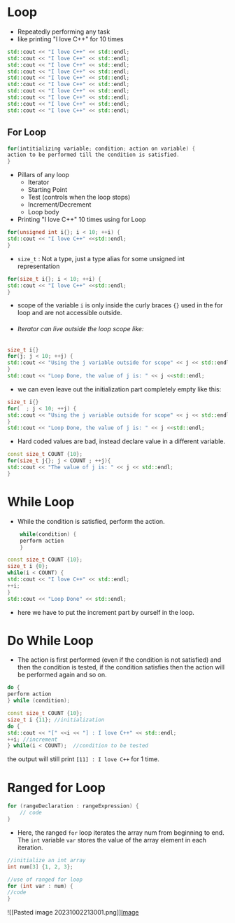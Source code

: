# Loop

- Repeatedly performing any task 
- like printing "I love C++" for 10 times
```cpp
std::cout << "I love C++" << std::endl;
std::cout << "I love C++" << std::endl;
std::cout << "I love C++" << std::endl;
std::cout << "I love C++" << std::endl;
std::cout << "I love C++" << std::endl;
std::cout << "I love C++" << std::endl;
std::cout << "I love C++" << std::endl;
std::cout << "I love C++" << std::endl;
std::cout << "I love C++" << std::endl;
std::cout << "I love C++" << std::endl;
```

## For Loop

```cpp
for(intitializing variable; condition; action on variable) {
action to be performed till the condition is satisfied.
}
```
- Pillars of any loop
	- Iterator
	- Starting Point
	- Test (controls when the loop stops)
	- Increment/Decrement
	- Loop body
- Printing "I love C++" 10 times using for Loop
```cpp
for(unsigned int i{}; i < 10; ++i) {
std::cout << "I love C++" <<std::endl;
}
```

- `size_t` : Not a type, just a type alias for some unsigned int representation
```cpp
for(size_t i{}; i < 10; ++i) {
std::cout << "I love C++" <<std::endl;
}
```
- scope of the variable `i` is only inside the curly braces `{}` used in the for loop and are not accessible outside.
- ###### Iterator can live outside the loop scope like:
```cpp
size_t i{} 
for(j; j < 10; ++j) {
std::cout << "Using the j variable outside for scope" << j << std::endl;
}
std::cout << "Loop Done, the value of j is: " << j <<std::endl;
```
- we can even leave out the initialization part completely empty like this:
```cpp
size_t i{} 
for(  ; j < 10; ++j) {
std::cout << "Using the j variable outside for scope" << j << std::endl;
}
std::cout << "Loop Done, the value of j is: " << j <<std::endl;
```
- Hard coded values are bad, instead declare value in a different variable.
```cpp
const size_t COUNT {10};
for(size_t j{}; j < COUNT ; ++j){
std::cout << "The value of j is: " << j << std::endl;
}
```

# While Loop
- While the condition is satisfied, perform the action.
```cpp
	while(condition) {
	perform action
	}
```

```cpp
const size_t COUNT {10};
size_t i {0};
while(i < COUNT) {
std::cout << "I love C++" << std::endl;
++i;
}
std::cout << "Loop Done" << std::endl;
```
- here we have to put the increment part by ourself in the loop.
# Do While Loop
- The action is first performed (even if the condition is not satisfied) and then the condition is tested, if the condition satisfies then the action will be performed again and so on.
```cpp
do {
perform action
} while (condition);
```

```cpp
const size_t COUNT {10};
size_t i {11}; //initialization
do {
std::cout << "[" <<i << "] : I love C++" << std::endl;
++i; //increment
} while(i < COUNT);  //condition to be tested
```
the output will still print `[11] : I love C++` for 1 time.
# Ranged for Loop
```cpp
for (rangeDeclaration : rangeExpression) {
    // code
}
```
- Here, the ranged `for` loop iterates the array num from beginning to end. The `int` variable `var` stores the value of the array element in each iteration.
```cpp
//initialize an int array
int num[3] {1, 2, 3};

//use of ranged for loop
for (int var : num) {
//code
}
```
![[Pasted image 20231002213001.png]][Image](https://github.com/itsVaibhavSharma/cpp/blob/main/Pasted%20image%2020231002213001.png)
